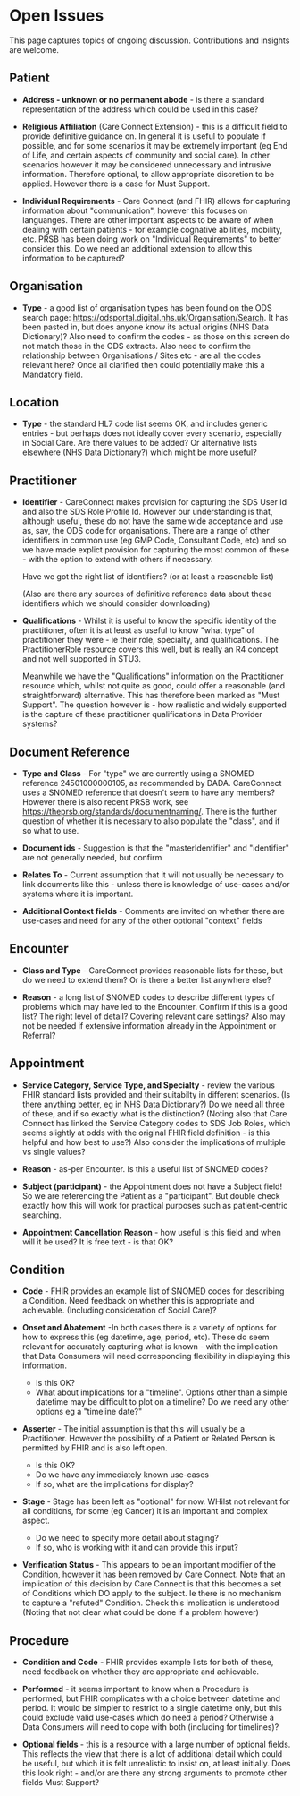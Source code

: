 # **Open Issues**

This page captures topics of ongoing discussion. Contributions and insights are welcome.

## **Patient**
 - **Address - unknown or no permanent abode** - is there a standard representation of the address which could be used in this case?
 - **Religious Affiliation** (Care Connect Extension) - this is a difficult field to provide definitive guidance on. In general it is useful to populate if possible, and for some scenarios it may be extremely important (eg End of Life, and certain aspects of community and social care). In other scenarios however it may be considered unnecessary and intrusive information. Therefore optional, to allow appropriate discretion to be applied. However there is a case for Must Support.

  - **Individual Requirements** - Care Connect (and FHIR) allows for capturing information about "communication", however this focuses on languanges. There are other important aspects to be aware of when dealing with certain patients - for example cognative abilities, mobility, etc. PRSB has been doing work on "Individual Requirements" to better consider this. Do we need an additional extension to allow this information to be captured?

## **Organisation**
 - **Type** - a good list of organisation types has been found on the ODS search page: <https://odsportal.digital.nhs.uk/Organisation/Search>. It has been pasted in, but does anyone know its actual origins (NHS Data Dictionary)? Also need to confirm the codes - as those on this screen do not match those in the ODS extracts. Also need to confirm the relationship between Organisations / Sites etc - are all the codes relevant here? Once all clarified then could potentially make this a Mandatory field.


## **Location**
 - **Type** - the standard HL7 code list seems OK, and includes generic entries - but perhaps does not ideally cover every scenario, especially in Social Care. Are there values to be added? Or alternative lists elsewhere (NHS Data Dictionary?) which might be more useful?


## **Practitioner**
 - **Identifier** - CareConnect makes provision for capturing the SDS User Id and also the SDS Role Profile Id. However our understanding is that, although useful, these do not have the same wide acceptance and use as, say, the ODS code for organisations. There are a range of other identifiers in common use (eg GMP Code, Consultant Code, etc) and so we have made explict provision for capturing the most common of these - with the option to extend with others if necessary. 

   Have we got the right list of identifiers? (or at least a reasonable list)

   (Also are there any sources of definitive reference data about these identifiers which we should consider downloading)

 - **Qualifications** - Whilst it is useful to know the specific identity of the practitioner, often it is at least as useful to know "what type" of practitioner they were - ie their role, specialty, and qualifications. The PractitionerRole resource covers this well, but is really an R4 concept and not well supported in STU3. 
 
   Meanwhile we have the "Qualifications" information on the Practitioner resource which, whilst not quite as good, could offer a reasonable (and straightforward) alternative. This has therefore been marked as "Must Support". The question however is - how realistic and widely supported is the capture of these practitioner qualifications in Data Provider systems?


## **Document Reference**
 - **Type and Class** - For "type" we are currently using a SNOMED reference 24501000000105, as recommended by DADA. CareConnect uses a SNOMED reference that doesn't seem to have any members? However there is also recent PRSB work, see <https://theprsb.org/standards/documentnaming/>. There is the further question of whether it is necessary to also populate the "class", and if so what to use.

 - **Document ids** - Suggestion is that the "masterIdentifier" and "identifier" are not generally needed, but confirm

 - **Relates To** - Current assumption that it will not usually be necessary to link documents like this - unless there is knowledge of use-cases and/or systems where it is important.

 - **Additional Context fields** - Comments are invited on whether there are use-cases and need for any of the other optional "context" fields


## **Encounter**
 - **Class and Type** - CareConnect provides reasonable lists for these, but do we need to extend them? Or is there a better list anywhere else?

 - **Reason** -  a long list of SNOMED codes to describe different types of problems which may have led to the Encounter. Confirm if this is a good list? The right level of detail? Covering relevant care settings? Also may not be needed if extensive information already in the Appointment or Referral?


## **Appointment**
 - **Service Category, Service Type, and Specialty** - review the various FHIR standard lists provided and their suitabilty in different scenarios. (Is there anything better, eg in NHS Data Dictionary?) Do we need all three of these, and if so exactly what is the distinction? (Noting also that Care Connect has linked the Service Category codes to SDS Job Roles, which seems slightly at odds with the original FHIR field definition - is this helpful and how best to use?) Also consider the implications of multiple vs single values?

  - **Reason** -  as-per Encounter. Is this a useful list of SNOMED codes?

 - **Subject (participant)** - the Appointment does not have a Subject field! So we are referencing the Patient as a "participant". But double check exactly how this will work for practical purposes such as patient-centric searching.

  - **Appointment Cancellation Reason** - how useful is this field and when will it be used? It is free text - is that OK?
 
  
## **Condition**

 - **Code** - FHIR provides an example list of SNOMED codes for describing a Condition. Need feedback on whether this is appropriate and achievable. (Including consideration of Social Care)?

 - **Onset and Abatement** -In both cases there is a variety of options for how to express this (eg datetime, age, period, etc). These do seem relevant for accurately capturing what is known - with the implication that Data Consumers will need corresponding flexibility in displaying this information.
   - Is this OK?
   - What about implications for a "timeline". Options other than a simple datetime may be difficult to plot on a timeline? Do we need any other options eg a "timeline date?"

 -  **Asserter** - The initial assumption is that this will usually be a Practitioner. However the possibility of a Patient or Related Person is permitted by FHIR and is also left open.
     - Is this OK?
     - Do we have any immediately known use-cases
     - If so, what are the implications for display?

  - **Stage** - Stage has been left as "optional" for now. WHilst not relevant for all conditions, for some (eg Cancer) it is an important and complex aspect.
     - Do we need to specify more detail about staging?
     - If so, who is working with it and can provide this input?


- **Verification Status** - This appears to be an important modifier of the Condition, however it has been removed by Care Connect. Note that an implication of this decision by Care Connect is that this becomes a set of Conditions which DO apply to the subject. Ie there is no mechanism to capture a "refuted" Condition. Check this implication is understood (Noting that not clear what could be done if a problem however)


## **Procedure**

 - **Condition and Code** - FHIR provides example lists for both of these, need feedback on whether they are appropriate and achievable. 
 
 - **Performed** - it seems important to know when a Procedure is performed, but FHIR complicates with a choice between datetime and period. It would be simpler to restrict to a single datetime only, but this could exclude valid use-cases which do need a period? Otherwise a Data Consumers will need to cope with both (including for timelines)?

 - **Optional fields** - this is a resource with a large number of optional fields. This reflects the view that there is a lot of additional detail which could be useful, but which it is felt unrealistic to insist on, at least initially. Does this look right - and/or are there any strong arguments to promote other fields Must Support?


